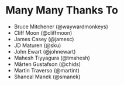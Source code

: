 Many Many Thanks To
===================

* Bruce Mitchener (@waywardmonkeys)
* Cliff Moon (@cliffmoon)
* James Casey (@jamesc)
* JD Maturen (@sku)
* John Ewart (@johnewart)
* Mahesh Tiyyagura (@tmahesh)
* Mårten Gustafson (@chids)
* Martin Traverso (@martint)
* Shaneal Manek (@smanek)

